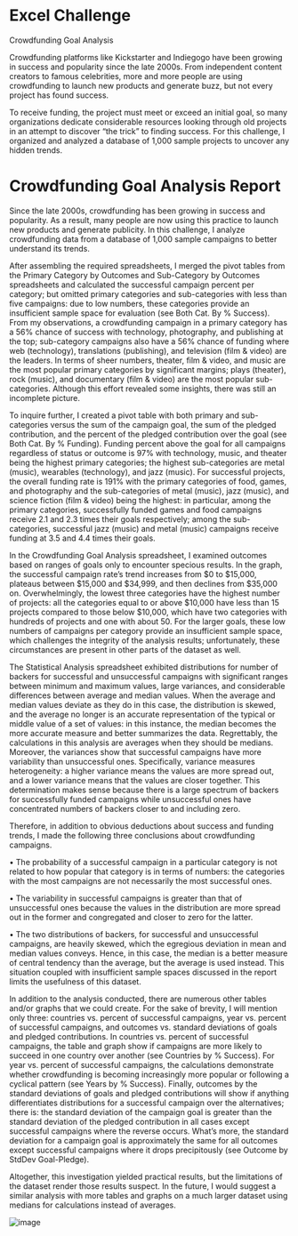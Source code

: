 # Excel Challenge
Crowdfunding Goal Analysis

Crowdfunding platforms like Kickstarter and Indiegogo have been growing in success and popularity since the late 2000s. From independent content creators to famous celebrities, more and more people are using crowdfunding to launch new products and generate buzz, but not every project has found success.

To receive funding, the project must meet or exceed an initial goal, so many organizations dedicate considerable resources looking through old projects in an attempt to discover “the trick” to finding success. For this challenge, I organized and analyzed a database of 1,000 sample projects to uncover any hidden trends.


# Crowdfunding Goal Analysis Report

Since the late 2000s, crowdfunding has been growing in success and popularity.  As a result, many people are now using this practice to launch new products and generate publicity.  In this challenge, I analyze crowdfunding data from a database of 1,000 sample campaigns to better understand its trends.

After assembling the required spreadsheets, I merged the pivot tables from the Primary Category by Outcomes and Sub-Category by Outcomes spreadsheets and calculated the successful campaign percent per category; but omitted primary categories and sub-categories with less than five campaigns: due to low numbers, these categories provide an insufficient sample space for evaluation (see Both Cat. By % Success).  From my observations, a crowdfunding campaign in a primary category has a 56% chance of success with technology, photography, and publishing at the top; sub-category campaigns also have a 56% chance of funding where web (technology), translations (publishing), and television (film & video) are the leaders.  In terms of sheer numbers, theater, film & video, and music are the most popular primary categories by significant margins; plays (theater), rock (music), and documentary (film & video) are the most popular sub-categories.  Although this effort revealed some insights, there was still an incomplete picture.

To inquire further, I created a pivot table with both primary and sub-categories versus the sum of the campaign goal, the sum of the pledged contribution, and the percent of the pledged contribution over the goal (see Both Cat. By % Funding).  Funding percent above the goal for all campaigns regardless of status or outcome is 97% with technology, music, and theater being the highest primary categories; the highest sub-categories are metal (music), wearables (technology), and jazz (music).  For successful projects, the overall funding rate is 191% with the primary categories of food, games, and photography and the sub-categories of metal (music), jazz (music), and science fiction (film & video) being the highest: in particular, among the primary categories, successfully funded games and food campaigns receive 2.1 and 2.3 times their goals respectively; among the sub-categories, successful jazz (music) and metal (music) campaigns receive funding at 3.5 and 4.4 times their goals.

In the Crowdfunding Goal Analysis spreadsheet, I examined outcomes based on ranges of goals only to encounter specious results.  In the graph, the successful campaign rate’s trend increases from $0 to $15,000, plateaus between $15,000 and $34,999, and then declines from $35,000 on.  Overwhelmingly, the lowest three categories have the highest number of projects: all the categories equal to or above $10,000 have less than 15 projects compared to those below $10,000, which have two categories with hundreds of projects and one with about 50.  For the larger goals, these low numbers of campaigns per category provide an insufficient sample space, which challenges the integrity of the analysis results; unfortunately, these circumstances are present in other parts of the dataset as well.

The Statistical Analysis spreadsheet exhibited distributions for number of backers for successful and unsuccessful campaigns with significant ranges between minimum and maximum values, large variances, and considerable differences between average and median values.  When the average and median values deviate as they do in this case, the distribution is skewed, and the average no longer is an accurate representation of the typical or middle value of a set of values: in this instance, the median becomes the more accurate measure and better summarizes the data.  Regrettably, the calculations in this analysis are averages when they should be medians.  Moreover, the variances show that successful campaigns have more variability than unsuccessful ones.  Specifically, variance measures heterogeneity: a higher variance means the values are more spread out, and a lower variance means that the values are closer together.  This determination makes sense because there is a large spectrum of backers for successfully funded campaigns while unsuccessful ones have concentrated numbers of backers closer to and including zero. 

Therefore, in addition to obvious deductions about success and funding trends, I made the following three conclusions about crowdfunding campaigns.

•	The probability of a successful campaign in a particular category is not related to how popular that category is in terms of numbers: the categories with the most campaigns are not necessarily the most successful ones.

•	The variability in successful campaigns is greater than that of unsuccessful ones because the values in the distribution are more spread out in the former and congregated and closer to zero for the latter.  

•	The two distributions of backers, for successful and unsuccessful campaigns, are heavily skewed, which the egregious deviation in mean and median values conveys.  Hence, in this case, the median is a better measure of central tendency than the average, but the average is used instead.  This situation coupled with insufficient sample spaces discussed in the report limits the usefulness of this dataset. 

In addition to the analysis conducted, there are numerous other tables and/or graphs that we could create.  For the sake of brevity, I will mention only three: countries vs. percent of successful campaigns, year vs. percent of successful campaigns, and outcomes vs. standard deviations of goals and pledged contributions.  In countries vs. percent of successful campaigns, the table and graph show if campaigns are more likely to succeed in one country over another (see Countries by % Success).  For year vs. percent of successful campaigns, the calculations demonstrate whether crowdfunding is becoming increasingly more popular or following a cyclical pattern (see Years by % Success).  Finally, outcomes by the standard deviations of goals and pledged contributions will show if anything differentiates distributions for a successful campaign over the alternatives; there is: the standard deviation of the campaign goal is greater than the standard deviation of the pledged contribution in all cases except successful campaigns where the reverse occurs.  What’s more, the standard deviation for a campaign goal is approximately the same for all outcomes except successful campaigns where it drops precipitously (see Outcome by StdDev Goal-Pledge).   

Altogether, this investigation yielded practical results, but the limitations of the dataset render those results suspect.  In the future, I would suggest a similar analysis with more tables and graphs on a much larger dataset using medians for calculations instead of averages.

![image](https://github.com/njgeorge000158/excel-challenge/assets/137228821/41c0cdfa-3d76-416e-b5ac-b10997f394ec)

